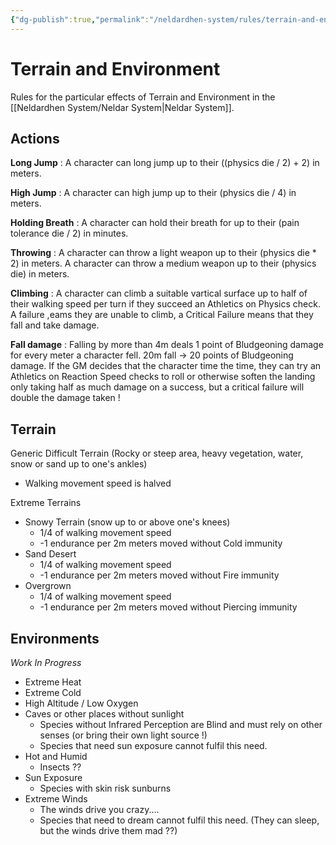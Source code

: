 ```yaml
---
{"dg-publish":true,"permalink":"/neldardhen-system/rules/terrain-and-environment/"}
---
```



# Terrain and Environment
Rules for the particular effects of Terrain and Environment in the [[Neldardhen System/Neldar System\|Neldar System]].

## Actions
**Long Jump** : A character can long jump up to their ((physics die / 2) + 2) in meters.

**High Jump** : A character can high jump up to their (physics die / 4) in meters.

**Holding Breath** : A character can hold their breath for up to their (pain tolerance die / 2) in minutes.

**Throwing** : A character can throw a light weapon up to their (physics die * 2) in meters.
         A character can throw a medium weapon up to their (physics die) in meters.
         
**Climbing** : A character can climb a suitable vartical surface up to half of their walking speed per turn if they succeed an Athletics on Physics check. A failure ,eams they are unable to climb, a Critical Failure means that they fall and take damage.

**Fall damage** : Falling by more than 4m deals 1 point of Bludgeoning damage for every meter a character fell. 20m fall -> 20 points of Bludgeoning damage. If the GM decides that the character time the time, they can try an Athletics on Reaction Speed checks to roll or otherwise soften the landing only taking half as much damage on a success, but a critical failure will double the damage taken !
## Terrain
Generic Difficult Terrain (Rocky or steep area, heavy vegetation, water, snow or sand up to one's ankles)
- Walking movement speed is halved

Extreme Terrains
- Snowy Terrain (snow up to or above one's knees)
    - 1/4 of walking movement speed
    - -1 endurance per 2m meters moved without Cold immunity
- Sand Desert
    - 1/4 of walking movement speed
    - -1 endurance per 2m meters moved without Fire immunity
- Overgrown
    - 1/4 of walking movement speed
    - -1 endurance per 2m meters moved without Piercing immunity

## Environments
_Work In Progress_
- Extreme Heat
- Extreme Cold
- High Altitude / Low Oxygen
- Caves or other places without sunlight
	- Species without Infrared Perception are Blind and must rely on other senses (or bring their own light source !)
	- Species that need sun exposure cannot fulfil this need.
- Hot and Humid
	- Insects ??
- Sun Exposure
	- Species with skin risk sunburns
- Extreme Winds
	- The winds drive you crazy....
	- Species that need to dream cannot fulfil this need. (They can sleep, but the winds drive them mad ??)